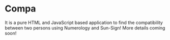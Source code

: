 Compa
=====

It is a pure HTML and JavaScript based application to find the compatibility between two persons using Numerology and Sun-Sign!
More details coming soon!